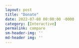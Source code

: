 ```yaml
---
layout: post
title: "Donate"
date: 2022-07-08 00:00:00 -0000
category: [Interactive]
permalink: compare
sm-header-img: ''
md-header img: ''
---
```


